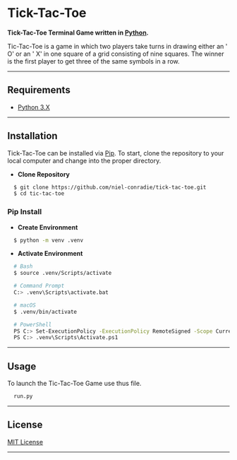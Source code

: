 # **Tick-Tac-Toe**

**Tick-Tac-Toe Terminal Game written in [Python](https://www.python.org).**

Tic-Tac-Toe is a game in which two players take turns in drawing either an ' O' or an ' X' in one square of a grid consisting of nine squares. The winner is the first player to get three of the same symbols in a row.

----
## **Requirements**

- [Python 3.X](https://www.python.org/downloads/)
----
## **Installation**

Tick-Tac-Toe can be installed via [Pip](https://pypi.org/project/pip/). To start, clone the repository to your local computer and change into the proper directory.

* **Clone Repository**
```bash
  $ git clone https://github.com/niel-conradie/tick-tac-toe.git
  $ cd tic-tac-toe
```
### **Pip Install**

* **Create Environment**
```bash
  $ python -m venv .venv
```
* **Activate Environment**
```bash
  # Bash
  $ source .venv/Scripts/activate

  # Command Prompt
  C:> .venv\Scripts\activate.bat

  # macOS
  $ .venv/bin/activate

  # PowerShell
  PS C:> Set-ExecutionPolicy -ExecutionPolicy RemoteSigned -Scope CurrentUser
  PS C:> .venv\Scripts\Activate.ps1
```
----
## **Usage**

To launch the Tic-Tac-Toe Game use thus file.
```bash
  run.py
```
----
## **License**

[MIT License](https://github.com/niel-conradie/Tick-Tac-Toe/blob/master/LICENSE)

----